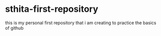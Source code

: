 # sthita-first-repository
this is my personal first repository that i am creating to practice the basics of github
